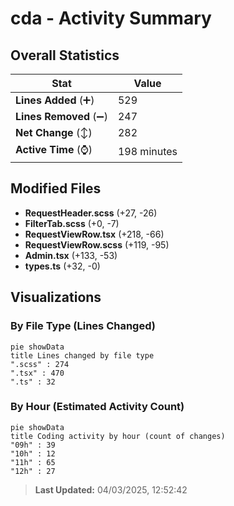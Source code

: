 # cda - Activity Summary 

## Overall Statistics

| Stat                   | Value                                                             |
| ---------------------- | ----------------------------------------------------------------- |
| **Lines Added** (➕)   | 529                                          |
| **Lines Removed** (➖) | 247                                        |
| **Net Change** (↕)    | 282                |
| **Active Time** (⌚)   | 198 minutes |


## Modified Files
- **RequestHeader.scss** (+27, -26)
- **FilterTab.scss** (+0, -7)
- **RequestViewRow.tsx** (+218, -66)
- **RequestViewRow.scss** (+119, -95)
- **Admin.tsx** (+133, -53)
- **types.ts** (+32, -0)

## Visualizations

### By File Type (Lines Changed)

```mermaid
pie showData
title Lines changed by file type
".scss" : 274
".tsx" : 470
".ts" : 32
```

### By Hour (Estimated Activity Count)

```mermaid
pie showData
title Coding activity by hour (count of changes)
"09h" : 39
"10h" : 12
"11h" : 65
"12h" : 27
```


> **Last Updated:** 04/03/2025, 12:52:42